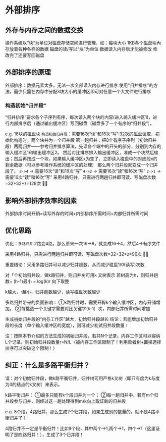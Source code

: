 # 外部排序
## 外存与内存之间的数据交换
操作系统以“块”为单位对磁盘存储空间进行管理，如：每块大小 1KB各个磁盘块內存放着各种各样的数据
磁盘的读/写以“块”为单位
数据读入内存后才能被修改
修改完了还要写回磁盘
## 外部排序的原理
外部排序：数据元素太多，无法一次全部读入内存进行排序
使用“归并排序"的方法，最少只需在内存中分配3块大小的缓冲区即可对任意一个大文件进行排序

### 构造初始“归并段”
“归并排序”要求各个子序列有序，每次读入两个块的内容(进入输入缓冲区1)，进行内部排序后（通过输出缓冲区）写回磁盘（磁盘多了一个有序的“归并段”）。

e.g.
16块的磁盘块
`构造初始归并段`：需要16次“读”和16次“写”:32次的磁盘读取，初始化构造时，两个块并为一个归并段
第一趟归并：把8个有序子序列（初始归并段）两两归并——参考归并排序算法，先读各个端中的开头的部分，分别到内存的输入缓冲区1和输出缓冲区2。
然后对比排序排入输出缓冲区，凑成一个块然后输出；然后再按成一个块，如果输入缓冲区x为空了，立即读入磁盘中的对应段x的剩余数据（可以参考操作系统的缓冲区的处理）
那么两个归并段就变成一个归并段了。
`8->4` -> 需要16次“读”和16次“写”
`4->2` -> 需要16次“读”和16次“写”
`2->1` -> 需要16次“读”和16次“写”
采用4路归并，只需进行两趟归并即可读、写磁盘次数=32+32*`3`=128次 👍🏻

## 影响外部排序效率的因素
外部排序时间开销=读写外存的时间+内部排序所需时间+内部归并所需时间

## 优化思路
优化：`多路归并`
2路变4路，那么原来一次16->8，就变成16->4，然后4->有序文件

采用4路归并，只需进行两趟归并即可读、写磁盘次数=32+32*`2`=96次 👍🏻

重要结论：采用多路归并可以减少归并趟数，从而减少磁盘1/0(读写)次数

对「个初始归并段，做k路归并，则归并树可用k 叉树表示
若树高为h，则归并趟数= (h-1)最小 = log(k)r 向下取整

k越大，r越小，归并趟数越少，读写磁盘次数越少

多路归并带来的负面影响：
①k路归并时，需要开辟k个输入缓冲区，内存开销增加。
②每挑选一个关键字需要对比关键字(k-1）次，内部归并所需时间增加

生成初始归并段的“内存工作区”越大，初始归并段越长
结论：若能增加初始归并段的长度（单个输入缓冲区的宽度），则可减少初试归并段数量 r

注：按照本节介绍的方法生成的初始归并段，若共N个记录，内存工作区可以容纳L个记录，则初始归并段数量r=N/L（被内存工作区限制了！利用败者树+置换选择排序可以突破这个限制！）

## 纠正：什么是多路平衡归并？
误：对个初始归并段，做k路平衡归并，归并树可用严格k叉树（即只有度为k与度为0的结点的k叉树）来表示。

k路平衡归并：
①最多只能有k个段归并为一个；
②每一趟归并中，若有m个归并段参与归并，则经过这一趟处理得到m/k向上取证新的归并段

e.g. 8个段，4路归并，那么生成2个归并段，如果生成别的数量的，就不是4路平衡归并了！

4路归并不一定是平衡归并！比如8个段，其中两个->1,两个->1，四个->1（这里证明了是四路归并！），生成了3个归并段！